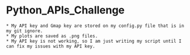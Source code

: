 # Python_APIs_Challenge
    * My API key and Gmap key are stored on my config.py file that is in my git ignore.
    * My plots are saved as .png files.
    * My API key is not working, so I am just writing my script until I can fix my issues with my API key.